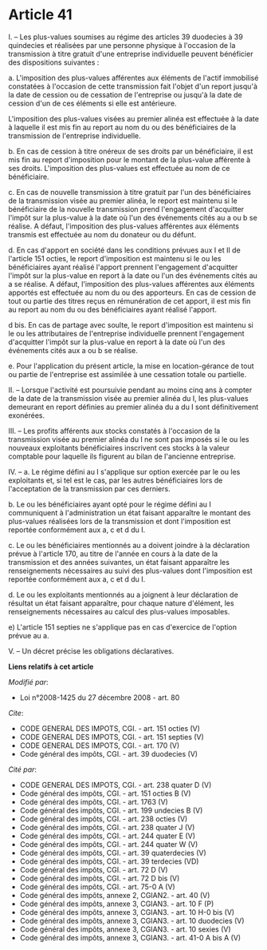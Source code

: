 # Article 41

I. – Les plus-values soumises au régime des articles 39 duodecies à 39 quindecies et réalisées par une personne physique à
l'occasion de la transmission à titre gratuit d'une entreprise individuelle peuvent bénéficier des dispositions suivantes :

a. L'imposition des plus-values afférentes aux éléments de l'actif immobilisé constatées à l'occasion de cette transmission
fait l'objet d'un report jusqu'à la date de cession ou de cessation de l'entreprise ou jusqu'à la date de cession d'un de ces
éléments si elle est antérieure.

L'imposition des plus-values visées au premier alinéa est effectuée à la date à laquelle il est mis fin au report au nom du
ou des bénéficiaires de la transmission de l'entreprise individuelle.

b. En cas de cession à titre onéreux de ses droits par un bénéficiaire, il est mis fin au report d'imposition pour le montant
de la plus-value afférente à ses droits. L'imposition des plus-values est effectuée au nom de ce bénéficiaire.

c. En cas de nouvelle transmission à titre gratuit par l'un des bénéficiaires de la transmission visée au premier alinéa, le
report est maintenu si le bénéficiaire de la nouvelle transmission prend l'engagement d'acquitter l'impôt sur la plus-value à
la date où l'un des événements cités au a ou b se réalise. A défaut, l'imposition des plus-values afférentes aux éléments
transmis est effectuée au nom du donateur ou du défunt.

d. En cas d'apport en société dans les conditions prévues aux I et II de l'article 151 octies, le report d'imposition est
maintenu si le ou les bénéficiaires ayant réalisé l'apport prennent l'engagement d'acquitter l'impôt sur la plus-value en
report à la date ou l'un des événements cités au a se réalise. A défaut, l'imposition des plus-values afférentes aux éléments
apportés est effectuée au nom du ou des apporteurs. En cas de cession de tout ou partie des titres reçus en rémunération de
cet apport, il est mis fin au report au nom du ou des bénéficiaires ayant réalisé l'apport.

d bis. En cas de partage avec soulte, le report d'imposition est maintenu si le ou les attributaires de l'entreprise
individuelle prennent l'engagement d'acquitter l'impôt sur la plus-value en report à la date où l'un des événements cités aux
a ou b se réalise.

e. Pour l'application du présent article, la mise en location-gérance de tout ou partie de l'entreprise est assimilée à une
cessation totale ou partielle.

II. – Lorsque l'activité est poursuivie pendant au moins cinq ans à compter de la date de la transmission visée au premier
alinéa du I, les plus-values demeurant en report définies au premier alinéa du a du I sont définitivement exonérées.

III. – Les profits afférents aux stocks constatés à l'occasion de la transmission visée au premier alinéa du I ne sont pas
imposés si le ou les nouveaux exploitants bénéficiaires inscrivent ces stocks à la valeur comptable pour laquelle ils
figurent au bilan de l'ancienne entreprise.

IV. – a. Le régime défini au I s'applique sur option exercée par le ou les exploitants et, si tel est le cas, par les autres
bénéficiaires lors de l'acceptation de la transmission par ces derniers.

b. Le ou les bénéficiaires ayant opté pour le régime défini au I communiquent à l'administration un état faisant apparaître
le montant des plus-values réalisées lors de la transmission et dont l'imposition est reportée conformément aux a, c et d du
I.

c. Le ou les bénéficiaires mentionnés au a doivent joindre à la déclaration prévue à l'article 170, au titre de l'année en
cours à la date de la transmission et des années suivantes, un état faisant apparaître les renseignements nécessaires au
suivi des plus-values dont l'imposition est reportée conformément aux a, c et d du I.

d. Le ou les exploitants mentionnés au a joignent à leur déclaration de résultat un état faisant apparaître, pour chaque
nature d'élément, les renseignements nécessaires au calcul des plus-values imposables.

e) L'article 151 septies ne s'applique pas en cas d'exercice de l'option prévue au a.

V. – Un décret précise les obligations déclaratives.

**Liens relatifs à cet article**

_Modifié par_:

  - Loi n°2008-1425 du 27 décembre 2008 - art. 80

_Cite_:

  - CODE GENERAL DES IMPOTS, CGI. - art. 151 octies (V)
  - CODE GENERAL DES IMPOTS, CGI. - art. 151 septies (V)
  - CODE GENERAL DES IMPOTS, CGI. - art. 170 (V)
  - Code général des impôts, CGI. - art. 39 duodecies (V)

_Cité par_:

  - CODE GENERAL DES IMPOTS, CGI. - art. 238 quater D (V)
  - Code général des impôts, CGI. - art. 151 octies B (V)
  - Code général des impôts, CGI. - art. 1763 (V)
  - Code général des impôts, CGI. - art. 199 undecies B (V)
  - Code général des impôts, CGI. - art. 238 octies (V)
  - Code général des impôts, CGI. - art. 238 quater J (V)
  - Code général des impôts, CGI. - art. 244 quater E (V)
  - Code général des impôts, CGI. - art. 244 quater W (V)
  - Code général des impôts, CGI. - art. 39 quaterdecies (V)
  - Code général des impôts, CGI. - art. 39 terdecies (VD)
  - Code général des impôts, CGI. - art. 72 D (V)
  - Code général des impôts, CGI. - art. 72 D bis (V)
  - Code général des impôts, CGI. - art. 75-0 A (V)
  - Code général des impôts, annexe 2, CGIAN2. - art. 40 (V)
  - Code général des impôts, annexe 3, CGIAN3. - art. 10 F (P)
  - Code général des impôts, annexe 3, CGIAN3. - art. 10 H-0 bis (V)
  - Code général des impôts, annexe 3, CGIAN3. - art. 10 duodecies (V)
  - Code général des impôts, annexe 3, CGIAN3. - art. 10 sexies (V)
  - Code général des impôts, annexe 3, CGIAN3. - art. 41-0 A bis A (V)
